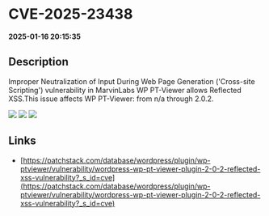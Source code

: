 # CVE-2025-23438

**2025-01-16 20:15:35**

## Description
Improper Neutralization of Input During Web Page Generation ('Cross-site Scripting') vulnerability in MarvinLabs WP PT-Viewer allows Reflected XSS.This issue affects WP PT-Viewer: from n/a through 2.0.2.

![](https://img.shields.io/static/v1?label=Score&message=7.1&color=red)
![](https://img.shields.io/static/v1?label=Severity&message=HIGH&color=red)
![](https://img.shields.io/static/v1?label=CWE&message=XSS&color=green)

## Links
- [https://patchstack.com/database/wordpress/plugin/wp-ptviewer/vulnerability/wordpress-wp-pt-viewer-plugin-2-0-2-reflected-xss-vulnerability?_s_id=cve](https://patchstack.com/database/wordpress/plugin/wp-ptviewer/vulnerability/wordpress-wp-pt-viewer-plugin-2-0-2-reflected-xss-vulnerability?_s_id=cve)
